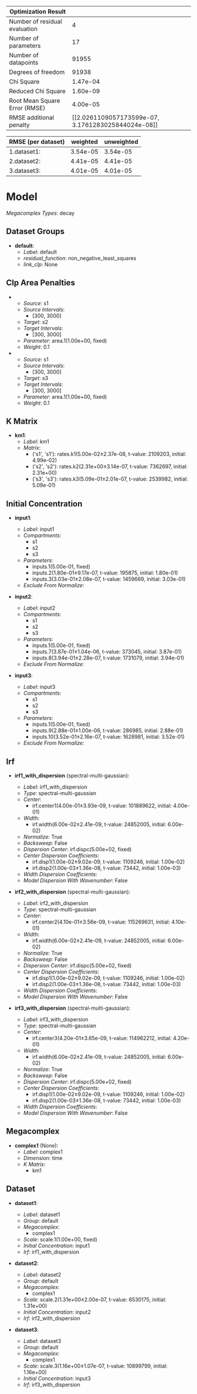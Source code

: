| Optimization Result           |                                                    |
|-------------------------------|----------------------------------------------------|
| Number of residual evaluation | 4                                                  |
| Number of parameters          | 17                                                 |
| Number of datapoints          | 91955                                              |
| Degrees of freedom            | 91938                                              |
| Chi Square                    | 1.47e-04                                           |
| Reduced Chi Square            | 1.60e-09                                           |
| Root Mean Square Error (RMSE) | 4.00e-05                                           |
| RMSE additional penalty       | [[2.0261109057173599e-07, 3.1761283025844024e-08]] |

| RMSE (per dataset)   |   weighted |   unweighted |
|----------------------|------------|--------------|
| 1.dataset1:          |   3.54e-05 |     3.54e-05 |
| 2.dataset2:          |   4.41e-05 |     4.41e-05 |
| 3.dataset3:          |   4.01e-05 |     4.01e-05 |

# Model

_Megacomplex Types_: decay

## Dataset Groups

* **default**:
  * *Label*: default
  * *residual_function*: non_negative_least_squares
  * *link_clp*: None

## Clp Area Penalties

* 
    * *Source*: s1
    * *Source Intervals*: 
      * [300, 3000]
    * *Target*: s2
    * *Target Intervals*: 
      * [300, 3000]
    * *Parameter*: area.1(1.00e+00, fixed)
    * *Weight*: 0.1
  
* 
    * *Source*: s1
    * *Source Intervals*: 
      * [300, 3000]
    * *Target*: s3
    * *Target Intervals*: 
      * [300, 3000]
    * *Parameter*: area.1(1.00e+00, fixed)
    * *Weight*: 0.1
  

## K Matrix

* **km1**:
    * *Label*: km1
    * *Matrix*: 
      * ('s1', 's1'): rates.k1(5.00e-02±2.37e-08, t-value: 2109203, initial: 4.99e-02)
      * ('s2', 's2'): rates.k2(2.31e+00±3.14e-07, t-value: 7362697, initial: 2.31e+00)
      * ('s3', 's3'): rates.k3(5.09e-01±2.01e-07, t-value: 2539982, initial: 5.09e-01)
  

## Initial Concentration

* **input1**:
    * *Label*: input1
    * *Compartments*: 
      * s1
      * s2
      * s3
    * *Parameters*: 
      * inputs.1(5.00e-01, fixed)
      * inputs.2(1.80e-01±9.17e-07, t-value: 195875, initial: 1.80e-01)
      * inputs.3(3.03e-01±2.08e-07, t-value: 1459669, initial: 3.03e-01)
    * *Exclude From Normalize*: 
  
* **input2**:
    * *Label*: input2
    * *Compartments*: 
      * s1
      * s2
      * s3
    * *Parameters*: 
      * inputs.1(5.00e-01, fixed)
      * inputs.7(3.87e-01±1.04e-06, t-value: 373045, initial: 3.87e-01)
      * inputs.8(3.94e-01±2.28e-07, t-value: 1731079, initial: 3.94e-01)
    * *Exclude From Normalize*: 
  
* **input3**:
    * *Label*: input3
    * *Compartments*: 
      * s1
      * s2
      * s3
    * *Parameters*: 
      * inputs.1(5.00e-01, fixed)
      * inputs.9(2.88e-01±1.00e-06, t-value: 286985, initial: 2.88e-01)
      * inputs.10(3.52e-01±2.16e-07, t-value: 1628981, initial: 3.52e-01)
    * *Exclude From Normalize*: 
  

## Irf

* **irf1_with_dispersion** (spectral-multi-gaussian):
    * *Label*: irf1_with_dispersion
    * *Type*: spectral-multi-gaussian
    * *Center*: 
      * irf.center1(4.00e-01±3.93e-09, t-value: 101889622, initial: 4.00e-01)
    * *Width*: 
      * irf.width(6.00e-02±2.41e-09, t-value: 24852005, initial: 6.00e-02)
    * *Normalize*: True
    * *Backsweep*: False
    * *Dispersion Center*: irf.dispc(5.00e+02, fixed)
    * *Center Dispersion Coefficients*: 
      * irf.disp1(1.00e-02±9.02e-09, t-value: 1109246, initial: 1.00e-02)
      * irf.disp2(1.00e-03±1.36e-08, t-value: 73442, initial: 1.00e-03)
    * *Width Dispersion Coefficients*: 
    * *Model Dispersion With Wavenumber*: False
  
* **irf2_with_dispersion** (spectral-multi-gaussian):
    * *Label*: irf2_with_dispersion
    * *Type*: spectral-multi-gaussian
    * *Center*: 
      * irf.center2(4.10e-01±3.56e-09, t-value: 115269631, initial: 4.10e-01)
    * *Width*: 
      * irf.width(6.00e-02±2.41e-09, t-value: 24852005, initial: 6.00e-02)
    * *Normalize*: True
    * *Backsweep*: False
    * *Dispersion Center*: irf.dispc(5.00e+02, fixed)
    * *Center Dispersion Coefficients*: 
      * irf.disp1(1.00e-02±9.02e-09, t-value: 1109246, initial: 1.00e-02)
      * irf.disp2(1.00e-03±1.36e-08, t-value: 73442, initial: 1.00e-03)
    * *Width Dispersion Coefficients*: 
    * *Model Dispersion With Wavenumber*: False
  
* **irf3_with_dispersion** (spectral-multi-gaussian):
    * *Label*: irf3_with_dispersion
    * *Type*: spectral-multi-gaussian
    * *Center*: 
      * irf.center3(4.20e-01±3.65e-09, t-value: 114962212, initial: 4.20e-01)
    * *Width*: 
      * irf.width(6.00e-02±2.41e-09, t-value: 24852005, initial: 6.00e-02)
    * *Normalize*: True
    * *Backsweep*: False
    * *Dispersion Center*: irf.dispc(5.00e+02, fixed)
    * *Center Dispersion Coefficients*: 
      * irf.disp1(1.00e-02±9.02e-09, t-value: 1109246, initial: 1.00e-02)
      * irf.disp2(1.00e-03±1.36e-08, t-value: 73442, initial: 1.00e-03)
    * *Width Dispersion Coefficients*: 
    * *Model Dispersion With Wavenumber*: False
  

## Megacomplex

* **complex1** (None):
    * *Label*: complex1
    * *Dimension*: time
    * *K Matrix*: 
      * km1
  

## Dataset

* **dataset1**:
    * *Label*: dataset1
    * *Group*: default
    * *Megacomplex*: 
      * complex1
    * *Scale*: scale.1(1.00e+00, fixed)
    * *Initial Concentration*: input1
    * *Irf*: irf1_with_dispersion
  
* **dataset2**:
    * *Label*: dataset2
    * *Group*: default
    * *Megacomplex*: 
      * complex1
    * *Scale*: scale.2(1.31e+00±2.00e-07, t-value: 6530175, initial: 1.31e+00)
    * *Initial Concentration*: input2
    * *Irf*: irf2_with_dispersion
  
* **dataset3**:
    * *Label*: dataset3
    * *Group*: default
    * *Megacomplex*: 
      * complex1
    * *Scale*: scale.3(1.16e+00±1.07e-07, t-value: 10899799, initial: 1.16e+00)
    * *Initial Concentration*: input3
    * *Irf*: irf3_with_dispersion
  


